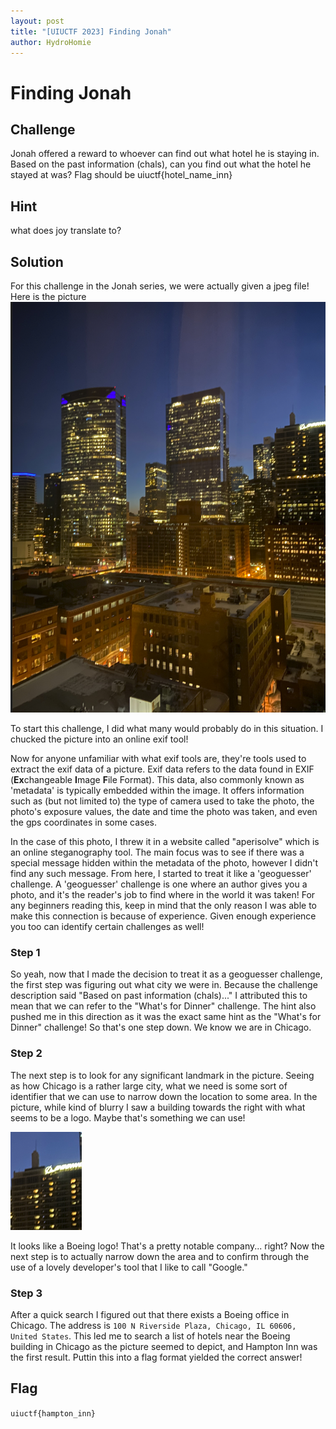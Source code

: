 ```yaml
---
layout: post
title: "[UIUCTF 2023] Finding Jonah"
author: HydroHomie
---
```



# Finding Jonah

## Challenge
Jonah offered a reward to whoever can find out what hotel he is staying in. Based on the past information (chals), can you find out what the hotel he stayed at was? Flag should be uiuctf{hotel_name_inn}

## Hint
what does joy translate to?

## Solution
For this challenge in the Jonah series, we were actually given a jpeg file! Here is the picture
![Finding-Jonah](/assets/images/uiuc2023-osint/finding-jonah.png)

To start this challenge, I did what many would probably do in this situation. I chucked the picture into an online exif tool! 

Now for anyone unfamiliar with what exif tools are, they're tools used to extract the exif data of a picture. Exif data refers to the data found in EXIF (**Ex**changeable **I**mage **F**ile Format). This data, also commonly known as 'metadata' is typically embedded within the image. It offers information such as (but not limited to) the type of camera used to take the photo, the photo's exposure values, the date and time the photo was taken, and even the gps coordinates in some cases. 

In the case of this photo, I threw it in a website called "aperisolve" which is an online steganography tool. The main focus was to see if there was a special message hidden within the metadata of the photo, however I didn't find any such message. From here, I started to treat it like a 'geoguesser' challenge. A 'geoguesser' challenge is one where an author gives you a photo, and it's the reader's job to find where in the world it was taken! For any beginners reading this, keep in mind that the only reason I was able to make this connection is because of experience. Given enough experience you too can identify certain challenges as well! 

### Step 1
So yeah, now that I made the decision to treat it as a geoguesser challenge, the first step was figuring out what city we were in. Because the challenge description said "Based on past information (chals)..." I attributed this to mean that we can refer to the "What's for Dinner" challenge. The hint also pushed me in this direction as it was the exact same hint as the "What's for Dinner" challenge! So that's one step down. We know we are in Chicago. 

### Step 2
The next step is to look for any significant landmark in the picture. Seeing as how Chicago is a rather large city, what we need is some sort of identifier that we can use to narrow down the location to some area. In the picture, while kind of blurry I saw a building towards the right with what seems to be a logo. Maybe that's something we can use! 

![Finding-Jonah-Boeing-Logo](/assets/images/uiuc2023-osint/finding-jonah-boeing-logo.png)

It looks like a Boeing logo! That's a pretty notable company... right?
Now the next step is to actually narrow down the area and to confirm through the use of a lovely developer's tool that I like to call "Google."

### Step 3
After a quick search I figured out that there exists a Boeing office in Chicago. The address is `100 N Riverside Plaza, Chicago, IL 60606, United States`. This led me to search a list of hotels near the Boeing building in Chicago as the picture seemed to depict, and Hampton Inn was the first result. Puttin this into a flag format yielded the correct answer!

## Flag
```uiuctf{hampton_inn}```
